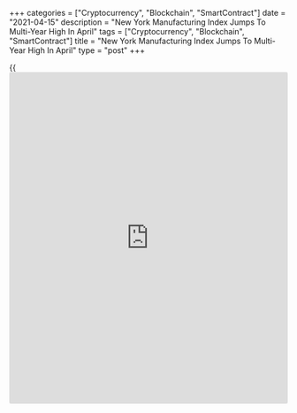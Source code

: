 +++
categories = ["Cryptocurrency", "Blockchain", "SmartContract"]
date = "2021-04-15"
description = "New York Manufacturing Index Jumps To Multi-Year High In April"
tags = ["Cryptocurrency", "Blockchain", "SmartContract"]
title = "New York Manufacturing Index Jumps To Multi-Year High In April"
type = "post"
+++

{{<iframe id="large-banner" src="https://www.bounty.group/#slide=28.0" width="100%" height="600" scrolling="no" style="border: 0px solid rgb(216, 221, 230); border-radius: 3px;">}}

New York manufacturing activity grew strongly in the month of April, the
Federal Reserve Bank of New York revealed in a report on Thursday.

The New York Fed said its general [business][1] conditions index climbed
to 26.3 in April from 17.4 in March, with a positive reading indicating
growth in regional manufacturing activity. Economists had expected the
index to inch up to 19.5.

With the much bigger than expected increase, the general business
conditions index reached its highest level since hitting 26.6 in October
of 2017.

The jump by the headline index was partly due to a substantial
acceleration in the pace of growth in new orders, as the new orders
index spiked to 26.9 in April from 9.1 in March.

The report said the shipments index also rose to 25.0 in April from 21.1
in March, while the number of employees index advanced to 13.9 from 9.4.

On the inflation front, the prices paid index jumped to 74.7 in April
from 64.4 in March, reaching its highest level since July of 2008.

The prices received index also surged up to a record high 34.9 in April
from 24.2 in March, indicating that selling prices increased at the
fastest pace in more than twenty years.

Looking ahead, the New York Fed said firms remained optimistic that
conditions would improve over the next six months.

The index for future business conditions rose to 39.8 in April from 36.4
in March, with firms expecting significant increases in employment and
prices.

A separate report from the Philadelphia Federal Reserve showed an
unexpected acceleration in the pace of growth in regional manufacturing
activity in the month of April.

The Philly Fed said its index for current manufacturing activity rose to
50.2 in April from a downwardly revised 44.5 in March.

The increase surprised economists, who had expected the index to drop to
42.0 from the 51.8 originally reported for the previous month.

For comments and feedback [contact](https://www.playgroundfx.com/contact/): editorial@rtt[news](https://www.letsplayfx.com/blog/forex-news-website/).com

[Economic News][2]

 **What parts of the world are seeing the best (and worst) economic
performances lately? Click[here][3] to check out our [Econ Scorecard][3]
and find out! See up-to-the-moment [ranking](https://www.playgroundfx.com/blog/crypto-exchange-ranking/)s for the best and worst
performers in [GDP][4], [unemployment rate][5], [inflation][6] and much
more.**

   1. www.rtt[news](https://www.letsplayfx.com/blog/forex-news-website/).com/Content/Business.aspx
   2. www.rtt[news](https://www.letsplayfx.com/blog/forex-news-website/).com/Content/EconomicNews.aspx
   3. www.rtt[news](https://www.letsplayfx.com/blog/forex-news-website/).com/economic-scorecard/world-rank/PPI/highest-performance.aspx
   4. www.rtt[news](https://www.letsplayfx.com/blog/forex-news-website/).com/economic-scorecard/world-rank/GDP/highest-performance.aspx
   5. www.rtt[news](https://www.letsplayfx.com/blog/forex-news-website/).com/economic-scorecard/world-rank/unemployment-rate/lowest-performance.aspx
   6. www.rtt[news](https://www.letsplayfx.com/blog/forex-news-website/).com/economic-scorecard/world-rank/CPI/highest-performance.aspx